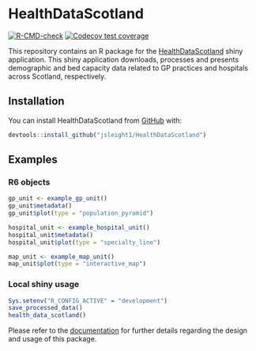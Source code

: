 
<!-- README.md is generated from README.Rmd. Please edit that file -->

# HealthDataScotland

<!-- badges: start -->

[![R-CMD-check](https://github.com/jsleight1/HealthDataScotland/actions/workflows/check-standard.yaml/badge.svg)](https://github.com/jsleight1/HealthDataScotland/actions/workflows/check-standard.yaml)
[![Codecov test
coverage](https://codecov.io/gh/jsleight1/HealthDataScotland/branch/main/graph/badge.svg)](https://app.codecov.io/gh/jsleight1/HealthDataScotland/?branch=main)
<!-- badges: end -->

This repository contains an R package for the
<a href="https://www.healthdatascotland.co.uk/"
target="_blank">HealthDataScotland</a> shiny application. This shiny
application downloads, processes and presents demographic and bed
capacity data related to GP practices and hospitals across Scotland,
respectively.

## Installation

You can install HealthDataScotland from [GitHub](https://github.com/)
with:

``` r
devtools::install_github("jsleight1/HealthDataScotland")
```

## Examples

### R6 objects

``` r
gp_unit <- example_gp_unit()
gp_unit$metadata()
gp_unit$plot(type = "population_pyramid")
```

``` r
hospital_unit <- example_hospital_unit()
hospital_unit$metadata()
hospital_unit$plot(type = "specialty_line")
```

``` r
map_unit <- example_map_unit()
map_unit$plot(type = "interactive_map")
```

### Local shiny usage

``` r
Sys.setenv("R_CONFIG_ACTIVE" = "development")
save_processed_data()
health_data_scotland()
```

Please refer to the
[documentation](https://jsleight1.github.io/HealthDataScotland/) for
further details regarding the design and usage of this package.
